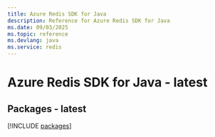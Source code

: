 ```yaml
---
title: Azure Redis SDK for Java
description: Reference for Azure Redis SDK for Java
ms.date: 09/03/2025
ms.topic: reference
ms.devlang: java
ms.service: redis
---
```

# Azure Redis SDK for Java - latest
## Packages - latest
[!INCLUDE [packages](redis-index.md)]